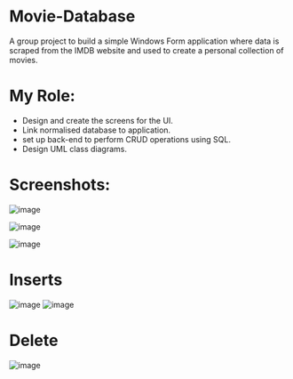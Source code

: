 # Movie-Database
A group project to build a simple Windows Form application where data is scraped from the IMDB website and used to create a personal collection of movies.
# My Role:
* Design and create the screens for the UI.
* Link normalised database to application.
*  set up back-end to perform CRUD operations using SQL.
*  Design UML class diagrams.


# Screenshots:

![image](https://github.com/JoshuaATMartin/Movie-Database/assets/100522979/b35f0cee-f6cb-4964-9721-b92c09abf89c)


![image](https://github.com/JoshuaATMartin/Movie-Database/assets/100522979/a4f96b84-fe56-4aab-8c20-a2a4a90743bc)

![image](https://github.com/JoshuaATMartin/Movie-Database/assets/100522979/4b2164c1-3446-472e-907d-dbced3436a7f)


# Inserts
![image](https://github.com/JoshuaATMartin/Movie-Database/assets/100522979/4a30039c-26a5-41b0-acc0-d45e6feb6ec6)
![image](https://github.com/JoshuaATMartin/Movie-Database/assets/100522979/523b6c21-8ef6-40f6-b37e-f8b6f7f75e2b)

# Delete

![image](https://github.com/JoshuaATMartin/Movie-Database/assets/100522979/41e45279-fbd1-4d8d-95f1-d9dc3d41f91c)




